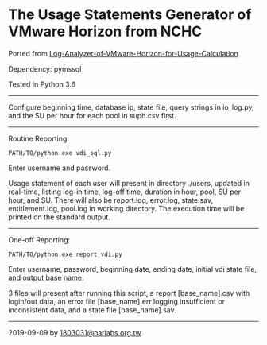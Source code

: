 # The Usage Statements Generator of VMware Horizon from NCHC

Ported from [Log-Analyzer-of-VMware-Horizon-for-Usage-Calculation](https://github.com/work-nchc/Log-Analyzer-of-VMware-Horizon-for-Usage-Calculation)

Dependency: pymssql

Tested in Python 3.6

---
Configure beginning time, database ip, state file, query strings in io_log.py, and the SU per hour for each pool in suph.csv first.

---
Routine Reporting:

```
PATH/TO/python.exe vdi_sql.py
```

Enter username and password.

Usage statement of each user will present in directory ./users, updated in real-time, listing log-in time, log-off time, duration in hour, pool, SU per hour, and SU.  There will also be report.log, error.log, state.sav, entitlement.log, pool.log in working directory.  The execution time will be printed on the standard output.

---
One-off Reporting:

```
PATH/TO/python.exe report_vdi.py
```

Enter username, password, beginning date, ending date, initial vdi state file, and output base name.

3 files will present after running this script, a report [base_name].csv with login/out data, an error file [base_name].err logging insufficient or inconsistent data, and a state file [base_name].sav.

---
2019-09-09 by 1803031@narlabs.org.tw
